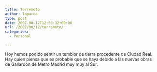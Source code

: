 ```yaml
---
title: Terremoto
author: laparca
type: post
date: 2007-08-12T12:50:32+00:00
url: /2007/08/12/terremoto/
categories:
  - Personal

---
```

Hoy hemos podido sentir un temblor de tierra procedente de Ciudad Real. Hay quien piensa que es probable que se haya debido a las nuevas obras de Gallardon de Metro Madrid muy muy al Sur.